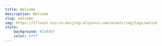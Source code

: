 ```yaml
---
title: Welcome
description: Welcome
slug: welcome
img: https://lllovol.oss-cn-beijing.aliyuncs.com/assets/img/tags/welcome.jpg
style:
    background: #2a9d8f
    color: #fff
---
```

